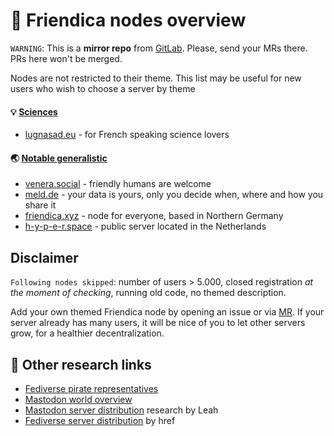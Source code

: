
# :rabbit: Friendica nodes overview

`WARNING`: This is a __mirror repo__ from [GitLab](https://gitlab.com/distributopia/friendica-world-overview). Please, send your MRs there. PRs here won't be merged.

Nodes are not restricted to their theme. This list may be useful for new users who wish to choose a server by theme

#### :bulb: [Sciences](#sciences)
* [lugnasad.eu](https://lugnasad.eu) - for French speaking science lovers

#### :earth_asia: [Notable generalistic](#notable-generalistic)
* [venera.social](https://venera.social) - friendly humans are welcome
* [meld.de](https://meld.de) - your data is yours, only you decide when, where and how you share it
* [friendica.xyz](https://friendica.xyz) - node for everyone, based in Northern Germany
* [h-y-p-e-r.space](https://h-y-p-e-r.space) - public server located in the Netherlands

## Disclaimer
`Following nodes skipped`: number of users > 5.000, closed registration *at the moment of checking*, running old code, no themed description.

Add your own themed Friendica node by opening an issue or via [MR](https://gitlab.com/distributopia/friendica-world-overview). If your server already has many users, it will be nice of you to let other servers grow, for a healthier decentralization.

## 🌟 Other research links
- [Fediverse pirate representatives](https://gitlab.com/distributopia/caramba)
- [Mastodon world overview](https://gitlab.com/distributopia/masto-world-overview)
- [Mastodon server distribution](https://chaos.social/@leah/99837391793032137) research by Leah
- [Fediverse server distribution](https://fediverse.network/servers) by href
